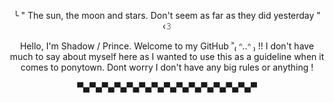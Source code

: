 <p align="center">
╰ " The sun, the moon and stars. Don't seem as far as they did yesterday " ‹𝟹
</p>
  <p align="center">
    Hello, I'm Shadow / Prince. Welcome to my GitHub ʾʾ₍ ᐢ..ᐢ ₎  !! I don't have much to say about myself here as I wanted to use this as a guideline when it comes to ponytown. Dont worry I don't have any big rules or anything !
    </p>
      <p align="center">
       ▀▄▀▄▀▄▀▄▀▄▀▄▀▄▀▄▀▄▀▄▀▄▀▄▀▄▀▄▀
       </p>

<!--
**koch-MP5A3/Koch-Mp5a3** is a ✨ _special_ ✨ repository because its `README.md` (this file) appears on your GitHub profile.

Here are some ideas to get you started:

- 🔭 I’m currently working on ...
- 🌱 I’m currently learning ...
- 👯 I’m looking to collaborate on ...
- 🤔 I’m looking for help with ...
- 💬 Ask me about ...
- 📫 How to reach me: ...
- 😄 Pronouns: ...
- ⚡ Fun fact: ...
-->
